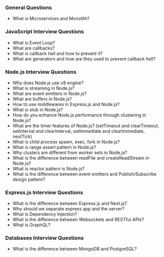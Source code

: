 ### General Questions

-  What is Microservices and Monolith?

### JavaScript Interview Questions

- What is Event Loop?
- What are callbacks?
- What is callback hell and how to prevent it?
- What are generators and how are they used to prevent callback hell?


### Node.js Interview Questions

- Why does Node.js use v8 engine?
- What is streaming in Node.js?
- What are event emitters in Node.js?
- What are buffers in Node.js?
- How to use middlewares in Express.js and Node.js?
- What is stub in Node.js?
- How do you enhance Node.js performance through clustering in Node.js?
- What are the timer features of Node.js? (setTimeout and clearTimeout, setInterval and clearInterval, setImmediate and clearImmediate, nextTick)
- What is child process spawn, exec, fork in Node.js?
- What is range assert pattern in Node.js?
- Why clusters are different from worker sets in Node.js?
- What is the difference between readFile and createReadStream in Node.js?
- What is reactor pattern is Node.js?
- What is the difference between event emitters and Publish/Subscribe design pattern?

### Express.js Interview Questions

- What is the difference between Express.js and Nest.js?
- Why should we separate express app and the server?
- What is Dependency Injection?
- What is the difference between Websockets and RESTful APIs?
- What is GraphQL?


### Databases Interview Questions

- What is the difference between MongoDB and PostgreSQL?